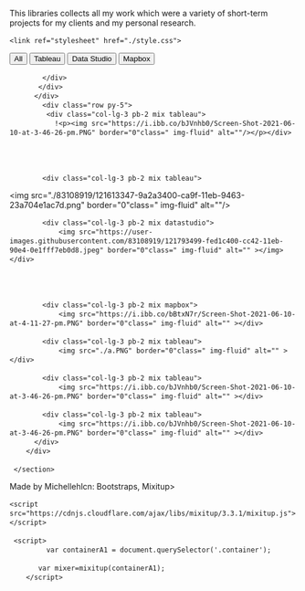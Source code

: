 

This libraries collects all my work which were a variety of short-term projects for my clients and my personal research.

<html lang="en">

  <head>
    <!-- Required meta tags -->
    <meta charset="utf-8">
    <meta name="viewport" content="width=device-width, initial-scale=1">
    <script src="https://cdn.jsdelivr.net/npm/bootstrap@5.0.1/dist/js/bootstrap.bundle.min.js" integrity="sha384-gtEjrD/SeCtmISkJkNUaaKMoLD0//ElJ19smozuHV6z3Iehds+3Ulb9Bn9Plx0x4" crossorigin="anonymous"></script>
    <link href="https://cdn.jsdelivr.net/npm/bootstrap@5.0.1/dist/css/bootstrap.min.css" rel="stylesheet" integrity="sha384-+0n0xVW2eSR5OomGNYDnhzAbDsOXxcvSN1TPprVMTNDbiYZCxYbOOl7+AMvyTG2x" crossorigin="anonymous">


    
    <link ref="stylesheet" href="./style.css">

</head>
<body>

</body>
    <section class="filter py-5">
      <div class="container py-5">
        <div class="row">
          <div class="col-lg-8 m-auto">
            <div class="controls text-center">
                <button class="btn1" data-filter="all">All</button>
                <button class="btn1" data-filter=".tableau">Tableau</button>
                <button class="btn1" data-filter=".datastudio">Data Studio</button>
                <button class="btn1" data-filter=".mapbox">Mapbox</button>
            
            
            
            
            
            </div>
           </div>
          </div>
            <div class="row py-5">
             <div class="col-lg-3 pb-2 mix tableau">
               !<p><img src="https://i.ibb.co/bJVnhb0/Screen-Shot-2021-06-10-at-3-46-26-pm.PNG" border="0"class=" img-fluid" alt=""/></p></div> 
          



            <div class="col-lg-3 pb-2 mix tableau">
<img src="./83108919/121613347-9a2a3400-ca9f-11eb-9463-23a704e1ac7d.png" border="0"class=" img-fluid" alt=""/></div>
            
            <div class="col-lg-3 pb-2 mix datastudio">
                <img src="https://user-images.githubusercontent.com/83108919/121793499-fed1c400-cc42-11eb-90e4-0e1fff7eb0d8.jpeg" border="0"class=" img-fluid" alt="" ></img></div>
            
		    
		

            <div class="col-lg-3 pb-2 mix mapbox">
            	<img src="https://i.ibb.co/bBtxN7r/Screen-Shot-2021-06-10-at-4-11-27-pm.PNG" border="0"class=" img-fluid" alt="" ></div>
            
            <div class="col-lg-3 pb-2 mix tableau">
                <img src="./a.PNG" border="0"class=" img-fluid" alt="" ></div>
            
            <div class="col-lg-3 pb-2 mix tableau">
                <img src="https://i.ibb.co/bJVnhb0/Screen-Shot-2021-06-10-at-3-46-26-pm.PNG" border="0"class=" img-fluid" alt="" ></div>
            
            <div class="col-lg-3 pb-2 mix tableau">
                <img src="https://i.ibb.co/bJVnhb0/Screen-Shot-2021-06-10-at-3-46-26-pm.PNG" border="0"class=" img-fluid" alt="" ></div>   
          </div>
        </div>
      
     </section>

   
   
   <footer>
  <p class="p text-center font-family="Alegreya Sans SC", sans-serif;">Made by Michellehlcn: Bootstraps, Mixitup> </p>
</footer>

<script src="https://cdnjs.cloudflare.com/ajax/libs/mixitup/3.3.1/mixitup.min.js"></script>
    <script src="https://cdnjs.cloudflare.com/ajax/libs/mixitup/3.3.1/mixitup.js"></script>
   
     <script> 
        	 var containerA1 = document.querySelector('.container');
           
           var mixer=mixitup(containerA1);
        </script>

  </body>
  <style>
  
*{
	padding: 0;
    box-sizing: border-box;
    margin: 0;

  }
  
.btn1{
    height: 50px;
    width: 20%;
    background: #000000;
    color: #FFFFFF;
    outline: none;
    border: none;
    cursor: pointer;
}
.bnt1:hover{
  color: #000000;
  background: #FFFFFF;
  border: 2px solid #000000;
  transition: 0.5s;
  
}
  
  
  </style>
</html>
